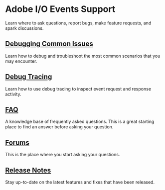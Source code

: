 <!--:navOrder: 3-->

# Adobe I/O Events Support

Learn where to ask questions, report bugs, make feature requests, and spark discussions.

## [Debugging Common Issues](support/debug.md)

Learn how to debug and troubleshoot the most common scenarios that you may encounter.

## [Debug Tracing](support/tracing.md)

Learn how to use debug tracing to inspect event request and response activity.

## [FAQ](support/faq.md)

A knowledge base of frequently asked questions. This is a great starting place to find an answer before asking your question.

## [Forums](https://forums.adobe.com/community/adobe-io/adobe-io-events)

This is the place where you start asking your questions. 

## [Release Notes](support/release_notes.md)

Stay up-to-date on the latest features and fixes that have been released.

<!-- - [Request docs from the Customer Care Support team - see details]()
  - [Initial Triage doc]()
  - [Troubleshooting Tools & Access to these tools]()
  - [Troubleshooting workflow]()
  - [Technical Enablement]()  -->
